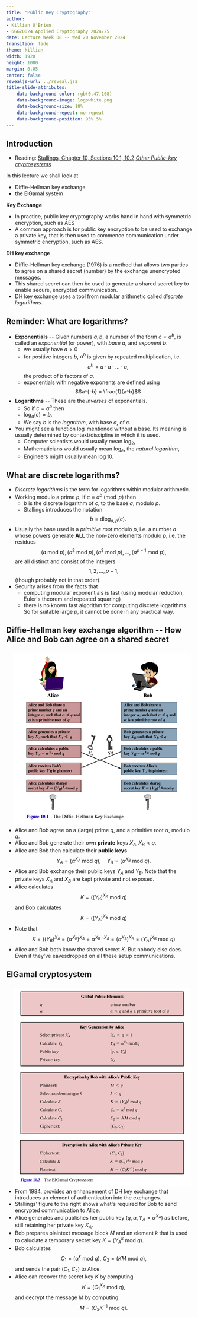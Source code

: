 ```yaml
---
title: "Public Key Cryptography"
author:
- Killian O'Brien
- 6G6Z0024 Applied Cryptography 2024/25
date: Lecture Week 08 -- Wed 20 November 2024
transition: fade
theme: killian
width: 1920
height: 1080
margin: 0.05
center: false
revealjs-url: ../reveal.js2
title-slide-attributes:
    data-background-color: rgb(0,47,108)	
    data-background-image: logowhite.png
    data-background-size: 18%
    data-background-repeat: no-repeat
    data-background-position: 95% 5%	
---
```


## Introduction 

* Reading: <a href="https://mmu.on.worldcat.org/oclc/1334132058" target="_blank">Stallings, Chapter 10, Sections 10.1, 10.2,<em>Other Public-key cryptosystems</em></a>

In this lecture we shall look at

* Diffie-Hellman key exchange
* the ElGamal system

**Key Exchange**

* In practice, public key cryptography works hand in hand with symmetric encryption, such as AES
* A common approach is for public key encryption to be used to exchange a private key, that is then used to commence communication under symmetric encryption, such as AES. 
  
**DH key exchange**

* Diffie-Hellman key exchange (1976) is a method that allows two parties to agree on a shared secret (number) by the exchange unencrypted messages.
* This shared secret can then be used to generate a shared secret key to enable secure, encrypted communication. 
* DH key exchange uses a tool from modular arithmetic called *discrete logarithms*.

## Reminder: What are logarithms?

* **Exponentials** -- Given numbers $a,b$, a number of the form $c = a^b$, is called an *exponential* (or power), with *base* $a$, and *exponent* $b$. 
    - we usually have $a>0$
    - for positive integers $b$, $a^b$ is given by repeated multiplication, i.e. $$a^b = a \cdot a \cdot \dots \cdot a,$$ the product of $b$ factors of $a$. 
    - exponentials with negative exponents are defined using $$a^{-b} = \frac{1}{a^b}$$
* **Logarithms** -- These are the *inverses* of exponentials. 
    - So if $c=a^b$ then
    - $\log_a(c) = b$. 
    - We say $b$ is the *logarithm*, with base $a$, of $c$. 
* You might see a function $\log$ mentioned without a base. Its meaning is usually determined by context/discipline in which it is used.  
    - Computer scientists would usually mean $\log_2$,
    - Mathematicians would usually mean $\log_e$, the *natural logarithm*,
    - Engineers might usually mean $\log{10}$.

## What are discrete logarithms?

* *Discrete logarithms* is the term for logarithms within modular arithmetic. 
* Working modulo a prime $p$, if $c \equiv a^b \pmod{p}$ then  
    - $b$ is the discrete logarithm of $c$, to the base $a$, modulo $p$. 
    - Stallings introduces the notation $$b = \text{dlog}_{a,p}(c).$$
* Usually the base used is a *primitive root* modulo $p$, i.e. a number $a$ whose powers generate **ALL** the non-zero elements modulo $p$, i.e. the residues $$ (a \text{ mod } p),\, (a^2 \text{ mod } p),\,  (a^3 \text{ mod } p), \dots , (a^{p-1} \text{ mod } p),$$ are all distinct and consist of the integers $$1, 2, \dots, p-1,$$ (though probably not in that order).
* Security arises from the facts that 
    - computing modular exponentials is fast (using modular reduction, Euler's theorem and repeated squaring)
    - there is no known fast algorithm for computing discrete logarithms. So for suitable large $p$, it cannot be done in any practical way.

## Diffie-Hellman key exchange algorithm -- How Alice and Bob can agree on a shared secret

* <img src="./images/DHkealgo.png" alt="Stallings" style="padding:5px;height=100%;float:right"> Alice and Bob agree on a (large) prime $q$, and a primitive root $\alpha$, modulo $q$. 
* Alice and Bob generate their own **private** keys $X_A, X_B \lt q$.
* Alice and Bob then calculate their **public keys** $$Y_A = (\alpha^{X_A} \text{ mod } q ), \quad  Y_B = (\alpha^{X_B} \text{ mod } q ).$$
* Alice and Bob exchange their public keys $Y_A$ and $Y_B$. Note that the private keys $X_A$ and $X_B$ are kept private and not exposed. 
* Alice calculates $$K =\left ( (Y_B)^{X_A} \text{ mod } q \right )$$ and Bob calculates $$K =\left ( (Y_A)^{X_B} \text{ mod } q \right .)$$
* Note that 
  $$K =\left ( (Y_B)^{X_A} = \left (\alpha^{X_B} \right )^{X_A} = \alpha^{X_B\cdot X_A} = \left (\alpha^{X_A} \right )^{X_B} = (Y_A)^{X_B}\text{ mod } q \right )$$
* Alice and Bob both know the shared secret $K$. But nobody else does. Even if they've eavesdropped on all these setup communications.

## ElGamal cryptosystem

* <img src="./images/elgamal.png" alt="Stallings" style="padding:5px;height=100%;float:right"> From 1984, provides an enhancement of DH key exchange that introduces an element of authentication into the exchanges. 
* Stallings' figure to the right shows what's required for Bob to send encrypted communication to Alice.
* Alice generates and publishes her public key $(q, \alpha, Y_A = \alpha^{X_A})$ as before, still retaining her private key $X_A$.
* Bob prepares plaintext message block $M$ and an element $k$ that is used to caluclate a temporary secret key $K = (Y_A^k \text{ mod } q)$.
* Bob calculates $$C_1 = (\alpha^k \text{ mod } q), \, \, C_2 = (KM \text{ mod } q),$$ and sends the pair $(C_1, C_2)$ to Alice.
* Alice can recover the secret key $K$ by computing $$K = (C_1^{X_A} \text{ mod } q),$$ and decrypt the message $M$ by computing $$M = ( C_2 K^{-1} \text{ mod } q).$$